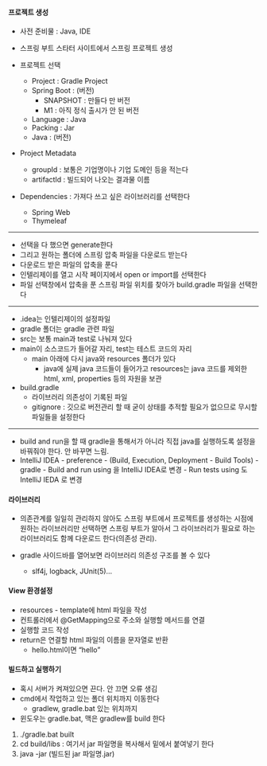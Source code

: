 
#### 프로젝트 생성
- 사전 준비물 : Java, IDE
- 스프링 부트 스타터 사이트에서 스프링 프로젝트 생성

- 프로젝트 선택
	- Project : Gradle Project
	- Spring Boot : (버전)
		- SNAPSHOT : 만들다 만 버전
		- M1 : 아직 정식 출시가 안 된 버전
	- Language : Java
	- Packing : Jar
	- Java : (버전)
- Project Metadata
	- groupId : 보통은 기업명이나 기업 도메인 등을 적는다
	- artifactId : 빌드되어 나오는 결과물 이름
- Dependencies : 가져다 쓰고 싶은 라이브러리를 선택한다
	- Spring Web
	- Thymeleaf

---

- 선택을 다 했으면 generate한다
- 그리고 원하는 폴더에 스프링 압축 파일을 다운로드 받는다
- 다운로드 받은 파일의 압축을 푼다
- 인텔리제이를 열고 시작 페이지에서 open or import를 선택한다
- 파일 선택창에서 압축을 푼 스프링 파일 위치를 찾아가 build.gradle 파일을 선택한다

---

- .idea는 인텔리제이의 설정파일
- gradle 폴더는 gradle 관련 파일
- src는 보통 main과 test로 나눠져 있다
- main이 소스코드가 들어갈 자리, test는 테스트 코드의 자리
	- main 아래에 다시 java와 resources 폴더가 있다
		- java에 실제 java 코드들이 들어가고 resources는 java 코드를 제외한 html, xml, properties 등의 자원을 보관
- build.gradle
	- 라이브러리 의존성이 기록된 파일
	- gitignore : 깃으로 버전관리 할 때 굳이 상태를 추적할 필요가 없으므로 무시할 파일들을 설정한다

---

- build and run을 할 때 gradle을 통해서가 아니라 직접 java를 실행하도록 설정을 바꿔줘야 한다. 안 바꾸면 느림.
- IntelliJ IDEA - preference - (Build, Execution, Deployment - Build Tools) - gradle  - Build and run using 을 IntelliJ IDEA로 변경 - Run tests using 도 IntelliJ IEDA 로 변경


#### 라이브러리
- 의존관계를 일일히 관리하지 않아도 스프링 부트에서 프로젝트를 생성하는 시점에 원하는 라이브러리만 선택하면 스프링 부트가 알아서 그 라이브러리가 필요로 하는 라이브러리도 함께 다운로드 한다(의존성 관리).

- gradle 사이드바를 열어보면 라이브러리 의존성 구조를 볼 수 있다
	- slf4j, logback, JUnit(5)…

#### View 환경설정
- resources - template에 html 파일을 작성
- 컨트롤러에서 @GetMapping으로 주소와 실행할 메서드를 연결
- 실행할 코드 작성
- return은 연결할 html 파일의 이름을 문자열로 반환
	- hello.html이면 “hello”


####  빌드하고 실행하기
- 혹시 서버가 켜져있으면 끈다. 안 끄면 오류 생김
- cmd에서 작업하고 있는 폴더 위치까지 이동한다
	- gradlew, gradle.bat 있는 위치까지
- 윈도우는 gradle.bat, 맥은 gradlew를 build 한다

1. ./gradle.bat built
2. cd build/libs : 여기서 jar 파일명을 복사해서 밑에서 붙여넣기 한다
3. java -jar (빌드된 jar 파일명.jar)
